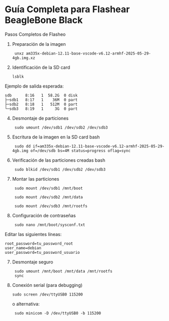 # Guía Completa para Flashear BeagleBone Black
Pasos Completos de Flasheo

1. Preparación de la imagen

        unxz am335x-debian-12.11-base-vscode-v6.12-armhf-2025-05-29-4gb.img.xz

2. Identificación de la SD card

       lsblk
Ejemplo de salida esperada:

    sdb      8:16   1  58.2G  0 disk 
    ├─sdb1   8:17   1    36M  0 part 
    ├─sdb2   8:18   1   512M  0 part 
    └─sdb3   8:19   1     3G  0 part

4. Desmontaje de particiones
   
        sudo umount /dev/sdb1 /dev/sdb2 /dev/sdb3

5. Escritura de la imagen en la SD card
bash

        sudo dd if=am335x-debian-12.11-base-vscode-v6.12-armhf-2025-05-29-4gb.img of=/dev/sdb bs=4M status=progress oflag=sync

6. Verificación de las particiones creadas
bash

        sudo blkid /dev/sdb1 /dev/sdb2 /dev/sdb3

7. Montar las particiones
   
        sudo mount /dev/sdb1 /mnt/boot

        sudo mount /dev/sdb2 /mnt/data

        sudo mount /dev/sdb3 /mnt/rootfs
6. Configuración de contraseñas

        sudo nano /mnt/boot/sysconf.txt
   
Editar las siguientes líneas:
    
    root_password=tu_password_root
    user_name=debian
    user_password=tu_password_usuario


7. Desmontaje seguro

        sudo umount /mnt/boot /mnt/data /mnt/rootfs
        sync

8. Conexión serial (para debugging)

       sudo screen /dev/ttyUSB0 115200
   o alternativa:

        sudo minicom -D /dev/ttyUSB0 -b 115200

